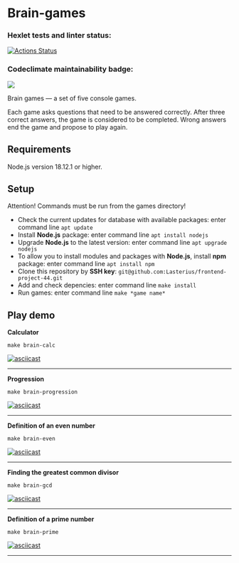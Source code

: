 # Brain-games

### Hexlet tests and linter status:

[![Actions Status](https://github.com/Lasterius/frontend-project-44/workflows/hexlet-check/badge.svg)](https://github.com/Lasterius/frontend-project-44/actions)

### Codeclimate maintainability badge:

<a href="https://codeclimate.com/github/Lasterius/frontend-project-44/maintainability"><img src="https://api.codeclimate.com/v1/badges/3117e6c7dce9741a0591/maintainability" /></a>

Brain games — a set of five console games.

Each game asks questions that need to be answered correctly. After three correct answers, the game is considered to be completed. Wrong answers end the game and propose to play again.

## Requirements

Node.js version 18.12.1 or higher.

## Setup

Attention! Commands must be run from the games directory!

- Check the current updates for database with available packages: enter command line `apt update`
- Install **Node.js** package: enter command line `apt install nodejs`
- Upgrade **Node.js** to the latest version: enter command line `apt upgrade nodejs`
- To allow you to install modules and packages with **Node.js**, install **npm** package: enter command line `apt install npm`
- Clone this repository by **SSH key**: `git@github.com:Lasterius/frontend-project-44.git`
- Add and check depencies: enter command line `make install`
- Run games: enter command line `make *game name*`

## Play demo

**Calculator**

```
make brain-calc
```

[![asciicast](https://asciinema.org/a/1LQcec9DRUYoScMRGQIIANNWj.svg)](https://asciinema.org/a/1LQcec9DRUYoScMRGQIIANNWj)

<hr>

**Progression**

```
make brain-progression
```

[![asciicast](https://asciinema.org/a/oSBePppcL0RsS0DyGr8fss8oM.svg)](https://asciinema.org/a/oSBePppcL0RsS0DyGr8fss8oM)

<hr>

**Definition of an even number**

```
make brain-even
```

[![asciicast](https://asciinema.org/a/ul5vPftZze20SfEzJWHemyjWe.svg)](https://asciinema.org/a/ul5vPftZze20SfEzJWHemyjWe)

<hr>

**Finding the greatest common divisor**

```
make brain-gcd
```

[![asciicast](https://asciinema.org/a/pT1cu3gwm4GUxQo5Am9vfR1Ic.svg)](https://asciinema.org/a/pT1cu3gwm4GUxQo5Am9vfR1Ic)

<hr>

**Definition of a prime number**

```
make brain-prime
```

[![asciicast](https://asciinema.org/a/5dsCYyDw7ZSYGXYvpq6oyFP8m.svg)](https://asciinema.org/a/5dsCYyDw7ZSYGXYvpq6oyFP8m)

<hr>
